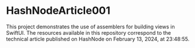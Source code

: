 # HashNodeArticle001
This project demonstrates the use of assemblers for building views in SwiftUI. The resources available in this repository correspond to the technical article published on HashNode on February 13, 2024, at 23:48:55.
